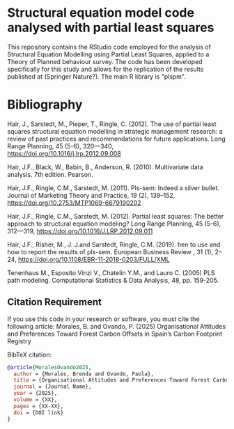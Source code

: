 # Structural equation model code analysed with partial least squares

This repository contains the RStudio code employed for the analysis of Structural Equation Modelling using Partial Least Squares, applied to a Theory of Planned behaviour survey.  The code has been developed specifically for this study and allows for the replication of the results published at (Springer Nature?).
The main R library is "plspm". 

# Bibliography

Hair, J., Sarstedt, M., Pieper, T., Ringle, C. (2012). The use of partial least squares structural equation modelling in strategic management research: a review of past practices and recommendations for future applications. Long Range Planning, 45 (5-6), 320—340, 
 https://doi.org/10.1016/j.lrp.2012.09.008
 
Hair, J.F., Black, W., Babin, B., Anderson, R. (2010). Multivariate data analysis. 7th edition. Pearson. 

Hair, J.F., Ringle, C.M., Sarstedt, M. (2011). Pls-sem: Indeed a silver bullet. Journal of Marketing Theory and Practice, 19 (2), 139–152, https://doi.org/10.2753/MTP1069-6679190202

Hair, J.F., Ringle, C.M., Sarstedt, M. (2012). Partial least squares: The better approach to structural equation modeling? Long Range Planning, 45 (5-6), 312—319, https://doi.org/10.1016/J.LRP.2012.09.011

Hair, J.F., Risher, M., J. J.and Sarstedt, Ringle, C.M. (2019). hen to use and how to report the results of pls-sem. European Business Review , 31 (1), 2–24, https://doi.org/10.1108/EBR-11-2018-0203/FULL/XML

Tenenhaus M., Esposito Vinzi V., Chatelin Y.M., and Lauro C. (2005) PLS path modeling. Computational Statistics & Data Analysis, 48, pp. 159-205.

## Citation Requirement
If you use this code in your research or software, you must cite the following article:
Morales, B. and Ovando, P. (2025) Organisational Attitudes and Preferences Toward Forest Carbon Offsets in Spain’s Carbon Footprint Registry

BibTeX citation:
```bibtex
@article{MoralesOvando2025,
  author = {Morales, Brenda and Ovando, Paola},
  title = {Organisational Attitudes and Preferences Toward Forest Carbon Offsets in Spain’s Carbon Footprint Registry},
  journal = {Journal Name},
  year = {2025},
  volume = {XX},
  pages = {XX-XX},
  doi = {DOI link}
}
